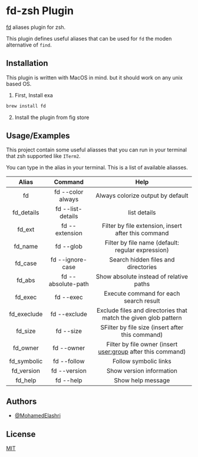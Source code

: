 # fd-zsh Plugin

[fd](https://github.com/sharkdp/fd) aliases plugin for zsh.

This plugin defines useful aliases that can be used for `fd` the moden alternative of `find`.



## Installation 
This plugin is written with MacOS in mind. but it should work on any unix based OS.

1. First, Install exa 

```bash
brew install fd
```

2. Install the plugin from fig store

## Usage/Examples
This project contain some useful aliasses that you can run in your terminal that zsh supported like `ITerm2`. 

You can type in the alias in your terminal. This is a list of available aliasses.


| Alias | Command            | Help                                                     |
|:-----:|:------------------:|:--------------------------------------------------------:|
| fd    | fd --color always                | Always colorize output by default |
| fd_details     | fd  --list-details            | list details                                          |
| fd_ext    | fd --extension             | Filter by file extension, insert <extension> after this command                                                |
| fd_name   | fd --glob | Filter by file name (default: regular expression)                    |
| fd_case    | fd --ignore-case    |  Search hidden files and directories                                                 |
| fd_abs    | fd --absolute-path   | Show absolute instead of relative paths                                    |
| fd_exec  | fd --exec         | Execute command for each search result                                                |
| fd_execlude    | fd --exclude             | Exclude files and directories that match the given glob pattern <pattern>                                 |
| fd_size    | fd --size    |  SFilter by file size (insert <size> after this command)                                                 |
| fd_owner    | fd --owner    |  Filter by file owner (insert <user:group> after this command)                                                 |
| fd_symbolic    | fd --follow    |  Follow symbolic links                                                 |
| fd_version    | fd --version    |  Show version information                                                 |
| fd_help    | fd --help    |  Show help message                                                 |

## Authors

- [@MohamedElashri](https://www.github.com/MohamedElashri)

  
## License

[MIT](https://choosealicense.com/licenses/mit/)

